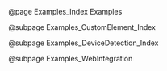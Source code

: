 @page Examples_Index Examples

@subpage Examples_CustomElement_Index

@subpage Examples_DeviceDetection_Index

@subpage Examples_WebIntegration
